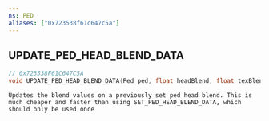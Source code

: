 ```yaml
---
ns: PED
aliases: ["0x723538f61c647c5a"]
---
```

## UPDATE_PED_HEAD_BLEND_DATA

```c
// 0x723538F61C647C5A
void UPDATE_PED_HEAD_BLEND_DATA(Ped ped, float headBlend, float texBlend, float varBlend);
```

```
Updates the blend values on a previously set ped head blend. This is much cheaper and faster than using SET_PED_HEAD_BLEND_DATA, which should only be used once
```
